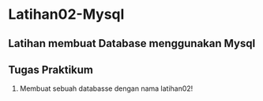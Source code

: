 # Latihan02-Mysql

## Latihan membuat Database menggunakan Mysql
## Tugas Praktikum
1. Membuat sebuah databasse dengan nama latihan02!
